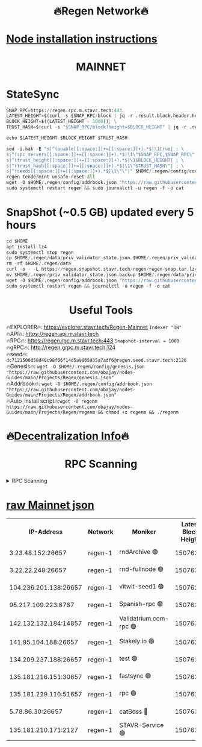 <h1 align="center"> 🔥Regen Network🔥</h1>

[Node installation instructions](https://github.com/obajay/nodes-Guides/tree/main/Projects/Regen)
=
<h1 align="center"> MAINNET</h1>

# StateSync
```python
SNAP_RPC=https://regen.rpc.m.stavr.tech:443
LATEST_HEIGHT=$(curl -s $SNAP_RPC/block | jq -r .result.block.header.height); \
BLOCK_HEIGHT=$((LATEST_HEIGHT - 1000)); \
TRUST_HASH=$(curl -s "$SNAP_RPC/block?height=$BLOCK_HEIGHT" | jq -r .result.block_id.hash)

echo $LATEST_HEIGHT $BLOCK_HEIGHT $TRUST_HASH

sed -i.bak -E "s|^(enable[[:space:]]+=[[:space:]]+).*$|\1true| ; \
s|^(rpc_servers[[:space:]]+=[[:space:]]+).*$|\1\"$SNAP_RPC,$SNAP_RPC\"| ; \
s|^(trust_height[[:space:]]+=[[:space:]]+).*$|\1$BLOCK_HEIGHT| ; \
s|^(trust_hash[[:space:]]+=[[:space:]]+).*$|\1\"$TRUST_HASH\"| ; \
s|^(seeds[[:space:]]+=[[:space:]]+).*$|\1\"\"|" $HOME/.regen/config/config.toml
regen tendermint unsafe-reset-all
wget -O $HOME/.regen/config/addrbook.json "https://raw.githubusercontent.com/obajay/nodes-Guides/main/Projects/Regen/addrbook.json"
sudo systemctl restart regen && sudo journalctl -u regen -f -o cat
```
# SnapShot (~0.5 GB) updated every 5 hours
```python
cd $HOME
apt install lz4
sudo systemctl stop regen
cp $HOME/.regen/data/priv_validator_state.json $HOME/.regen/priv_validator_state.json.backup
rm -rf $HOME/.regen/data
curl -o - -L https://regen.snapshot.stavr.tech/regen/regen-snap.tar.lz4 | lz4 -c -d - | tar -x -C $HOME/.regen --strip-components 2
mv $HOME/.regen/priv_validator_state.json.backup $HOME/.regen/data/priv_validator_state.json
wget -O $HOME/.regen/config/addrbook.json "https://raw.githubusercontent.com/obajay/nodes-Guides/main/Projects/Regen/addrbook.json"
sudo systemctl restart regen && journalctl -u regen -f -o cat
```

 <h1 align="center"> Useful Tools</h1>

🔥EXPLORER🔥:     https://explorer.stavr.tech/Regen-Mainnet        `Indexer "ON"` \
🔥API🔥:          https://regen.api.m.stavr.tech \
🔥RPC🔥:          https://regen.rpc.m.stavr.tech:443              `Snapshot-interval = 1000` \
🔥gRPC🔥:         http://regen.grpc.m.stavr.tech:124 \
🔥seed🔥:      `dc7121500d58d40c98f06f14d5a9065935a7adf6@regen.seed.stavr.tech:2126` \
🔥Genesis🔥:   `wget -O $HOME/.regen/config/genesis.json "https://raw.githubusercontent.com/obajay/nodes-Guides/main/Projects/Regen/genesis.json"` \
🔥Addrbook🔥:  `wget -O $HOME/.regen/config/addrbook.json "https://raw.githubusercontent.com/obajay/nodes-Guides/main/Projects/Regen/addrbook.json"` \
🔥Auto_install script🔥:`wget -O regenm https://raw.githubusercontent.com/obajay/nodes-Guides/main/Projects/Regen/regenm && chmod +x regenm && ./regenm`

🔥[Decentralization Info](https://github.com/obajay/StateSync-snapshots/tree/main/Projects/Regen/Decentralization)🔥
=
<h1 align="center"> RPC Scanning</h1>

<details>
<summary>RPC Scanning</summary>

<h2 align="center"> We scan nodes in real time every 4 hours. And we provide the final result of RPC endpoints.
We cannot influence the operation of these nodes in any way. </h2>


```python
If Voting Power is higher than 0 --> then the Node is a validator of the network and may be subject to attack and be a potential threat to the chain.
```
```python
We marked such validators with a red symbol
```

</details>

[raw Mainnet json](https://rpc-check.regenm.stavr.tech/regenm/rpc-regenm-result.json)
=


<table><tr><th>IP-Address</th><th>Network</th><th>Moniker</th><th>Latest Block Height</th><th>Earliest Block Height</th><th>Catching Up</th><th>Tx Index</th><th>Voting Power</th><th>Scan Time</th></tr><tr><td>3.23.48.152:26657</td><td>regen-1</td><td>rndArchive 🟢</td><td>15076303</td><td>1</td><td>False</td><td>on</td><td>0</td><td>2024-03-11T15:54:24.035640294UTC</td></tr><tr><td>3.22.22.248:26657</td><td>regen-1</td><td>rnd-fullnode 🟢</td><td>15076300</td><td>4134001</td><td>False</td><td>on</td><td>0</td><td>2024-03-11T15:54:11.137088677UTC</td></tr><tr><td>104.236.201.138:26657</td><td>regen-1</td><td>vitwit-seed1 🟢</td><td>15076287</td><td>8943001</td><td>False</td><td>on</td><td>0</td><td>2024-03-11T15:52:52.257361883UTC</td></tr><tr><td>95.217.109.223:6767</td><td>regen-1</td><td>Spanish-rpc 🟢</td><td>15076314</td><td>10068001</td><td>False</td><td>on</td><td>0</td><td>2024-03-11T15:55:29.010595976UTC</td></tr><tr><td>142.132.132.184:14857</td><td>regen-1</td><td>Validatrium.com-rpc 🟢</td><td>15076315</td><td>11175001</td><td>False</td><td>on</td><td>0</td><td>2024-03-11T15:55:33.314572867UTC</td></tr><tr><td>141.95.104.188:26657</td><td>regen-1</td><td>Stakely.io 🟢</td><td>15076296</td><td>13442501</td><td>False</td><td>on</td><td>0</td><td>2024-03-11T15:53:45.962284585UTC</td></tr><tr><td>134.209.237.188:26657</td><td>regen-1</td><td>test 🟢</td><td>15076321</td><td>13992001</td><td>False</td><td>on</td><td>0</td><td>2024-03-11T15:56:08.995106359UTC</td></tr><tr><td>135.181.216.151:30657</td><td>regen-1</td><td>fastsync 🟢</td><td>15076306</td><td>14457001</td><td>False</td><td>off</td><td>0</td><td>2024-03-11T15:54:43.538672002UTC</td></tr><tr><td>135.181.229.110:51657</td><td>regen-1</td><td>rpc 🟢</td><td>15076294</td><td>14844001</td><td>False</td><td>on</td><td>0</td><td>2024-03-11T15:53:34.872584404UTC</td></tr><tr><td>5.78.86.30:26657</td><td>regen-1</td><td>catBoss 🔴</td><td>15076325</td><td>14962001</td><td>False</td><td>on</td><td>9021624547</td><td>2024-03-11T15:56:31.047494572UTC</td></tr><tr><td>135.181.210.171:2127</td><td>regen-1</td><td>STAVR-Service 🟢</td><td>15076327</td><td>15075001</td><td>False</td><td>on</td><td>0</td><td>2024-03-11T15:56:45.615375686UTC</td></tr></table>